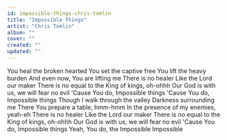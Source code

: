```yaml
---
id: impossible-things-chris-tomlin
title: "Impossible Things"
artist: "Chris Tomlin"
album: ""
cover: ""
created: ""
updated: ""
---
```


You heal the broken hearted
You set the captive free
You lift the heavy burden
And even now, You are lifting me
There is no healer
Like the Lord our maker
There is no equal to the King of kings, oh-ohhh
Our God is with us, we will fear no evil
'Cause You do, Impossible things
'Cause You do, Impossible things
Though I walk through the valley
Darkness surrounding me
There You prepare a table, hmm-hmm
In the presence of my enemies, yeah-eh
There is no healer
Like the Lord our maker
There is no equal to the King of kings, oh-ohhh
Our God is with us, we will fear no evil
'Cause You do, Impossible things
Yeah, You do, the Impossible Impossible